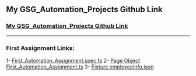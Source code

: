 ## My GSG_Automation_Projects Github Link
###  [My GSG_Automation_Projects Github Link](https://github.com/AnwarMelhem/GSG_Automation_Orange_HRM)
***********************************************************
### First Assignment Links:
1- [First_Automation_Assignment.spec.ts](https://github.com/AnwarMelhem/GSG_Automation_Orange_HRM/blob/main/cypress/e2e/OrangeHRM/First_Automation_Assignment.spec.ts)
2- [Page Object First_Automation_Assignment.ts](https://github.com/AnwarMelhem/GSG_Automation_Orange_HRM/blob/main/cypress/e2e/PageObjectes/First_Automation_Assignment.ts)
3- [Fixture employeeInfo.json](https://github.com/AnwarMelhem/GSG_Automation_Orange_HRM/blob/main/cypress/fixtures/employeeInfo.json)


